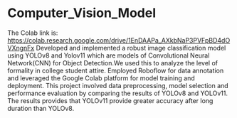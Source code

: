 # Computer_Vision_Model
The Colab link is: https://colab.research.google.com/drive/1EnDAAPa_AXkbNaP3PVFpBD4dOVXngnFx
Developed and implemented a robust image classification model using YOLOv8 and Yolov11 which are models of Convolutional Neural Network(CNN) for Object Detection.We used this to
analyze the level of formality in college student attire. Employed Roboflow for data annotation and leveraged the Google Colab platform for model training and deployment. This project involved data
 preprocessing, model selection and performance evaluation by comparing the results of YOLOv8 and YOLOv11. The results provides that YOLOv11 provide greater accuracy after long duration than YOLOv8.
